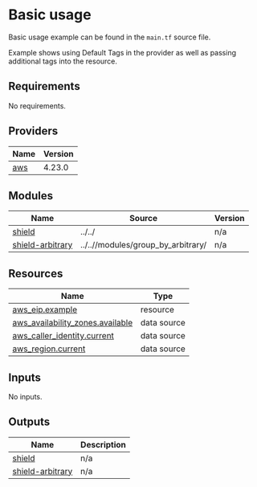 # Basic usage

Basic usage example can be found in the `main.tf` source file.

Example shows using Default Tags in the provider as well as passing additional tags into the resource.
<!-- BEGINNING OF PRE-COMMIT-TERRAFORM DOCS HOOK -->
## Requirements

No requirements.

## Providers

| Name | Version |
|------|---------|
| <a name="provider_aws"></a> [aws](#provider\_aws) | 4.23.0 |

## Modules

| Name | Source | Version |
|------|--------|---------|
| <a name="module_shield"></a> [shield](#module\_shield) | ../../ | n/a |
| <a name="module_shield-arbitrary"></a> [shield-arbitrary](#module\_shield-arbitrary) | ../..//modules/group_by_arbitrary/ | n/a |

## Resources

| Name | Type |
|------|------|
| [aws_eip.example](https://registry.terraform.io/providers/hashicorp/aws/latest/docs/resources/eip) | resource |
| [aws_availability_zones.available](https://registry.terraform.io/providers/hashicorp/aws/latest/docs/data-sources/availability_zones) | data source |
| [aws_caller_identity.current](https://registry.terraform.io/providers/hashicorp/aws/latest/docs/data-sources/caller_identity) | data source |
| [aws_region.current](https://registry.terraform.io/providers/hashicorp/aws/latest/docs/data-sources/region) | data source |

## Inputs

No inputs.

## Outputs

| Name | Description |
|------|-------------|
| <a name="output_shield"></a> [shield](#output\_shield) | n/a |
| <a name="output_shield-arbitrary"></a> [shield-arbitrary](#output\_shield-arbitrary) | n/a |
<!-- END OF PRE-COMMIT-TERRAFORM DOCS HOOK -->
